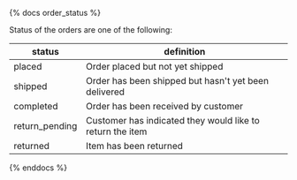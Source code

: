 {% docs order_status %}

Status of the orders are one of the following:

| status         | definition                                                 |
|----------------|------------------------------------------------------------|
| placed         | Order placed but not yet shipped                           |     
| shipped        | Order has been shipped but hasn't yet been delivered       |   
| completed      | Order has been received by customer                        |
| return_pending | Customer has indicated they would like to return the item  |
| returned       | Item has been returned                                     |


{% enddocs %}
